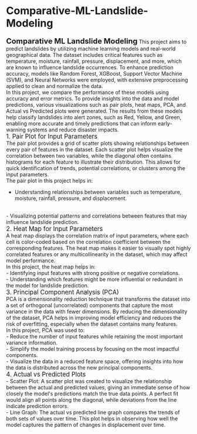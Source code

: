 # Comparative-ML-Landslide-Modeling
<big><big><b>Comparative ML Landslide Modeling</b></big></big>
This project aims to predict landslides by utilizing machine learning models and real-world geographical data. The dataset includes critical features such as temperature, moisture, rainfall, pressure, displacement, and more, which are known to influence landslide occurrences. To enhance prediction accuracy, models like Random Forest, XGBoost, Support Vector Machine (SVM), and Neural Networks were employed, with extensive preprocessing applied to clean and normalize the data.
<br>
In this project, we compare the performance of these models using accuracy and error metrics. To provide insights into the data and model predictions, various visualizations such as pair plots, heat maps, PCA, and Actual vs Predicted plots were generated. The results from these models help classify landslides into alert zones, such as Red, Yellow, and Green, enabling more accurate and timely predictions that can inform early-warning systems and reduce disaster impacts.
<br>
<big>1. Pair Plot for Input Parameters</big>
<br>
The pair plot provides a grid of scatter plots showing relationships between every pair of features in the dataset. Each scatter plot helps visualize the correlation between two variables, while the diagonal often contains histograms for each feature to illustrate their distribution. This allows for quick identification of trends, potential correlations, or clusters among the input parameters.
<br>
The pair plot in this project helps in:
<br>
- Understanding relationships between variables such as temperature, moisture, rainfall, pressure, and displacement.
<br>
- Visualizing potential patterns and correlations between features that may influence landslide prediction.
<br>
<big>2. Heat Map for Input Parameters</big>
<br>
A heat map displays the correlation matrix of input parameters, where each cell is color-coded based on the correlation coefficient between the corresponding features. The heat map makes it easier to visually spot highly correlated features or any multicollinearity in the dataset, which may affect model performance.
<br>
In this project, the heat map helps in:
<br>
- Identifying input features with strong positive or negative correlations.
<br>
- Understanding which features might be more influential or redundant in the model for landslide prediction.
<br>
<big>3. Principal Component Analysis (PCA)</big>
<br>
PCA is a dimensionality reduction technique that transforms the dataset into a set of orthogonal (uncorrelated) components that capture the most variance in the data with fewer dimensions. By reducing the dimensionality of the dataset, PCA helps in improving model efficiency and reduces the risk of overfitting, especially when the dataset contains many features.
<br>
In this project, PCA was used to:
<br>
- Reduce the number of input features while retaining the most important variance information.
<br>
- Simplify the model training process by focusing on the most impactful components.
<br>
- Visualize the data in a reduced feature space, offering insights into how the data is distributed across the new principal components.
<br>
<big>4. Actual vs Predicted Plots</big>
<br>
- Scatter Plot: A scatter plot was created to visualize the relationship between the actual and predicted values, giving an immediate sense of how closely the model's predictions match the true data points. A perfect fit would align all points along the diagonal, while deviations from the line indicate prediction errors.
<br>
- Line Graph: The actual vs predicted line graph compares the trends of both sets of values over time. This plot helps in observing how well the model captures the pattern of changes in displacement over time.
